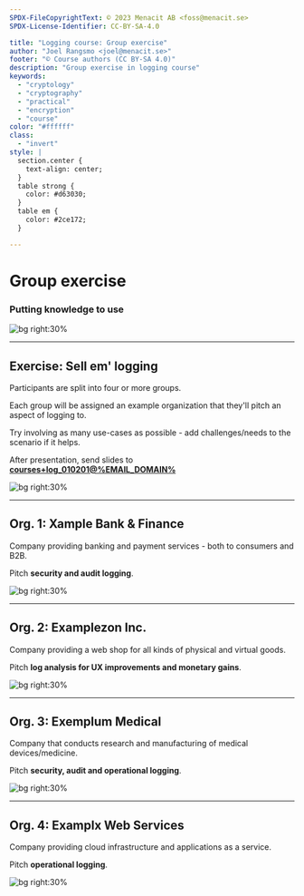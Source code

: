 ```yaml
---
SPDX-FileCopyrightText: © 2023 Menacit AB <foss@menacit.se>
SPDX-License-Identifier: CC-BY-SA-4.0

title: "Logging course: Group exercise"
author: "Joel Rangsmo <joel@menacit.se>"
footer: "© Course authors (CC BY-SA 4.0)"
description: "Group exercise in logging course"
keywords:
  - "cryptology"
  - "cryptography"
  - "practical"
  - "encryption"
  - "course"
color: "#ffffff"
class:
  - "invert"
style: |
  section.center {
    text-align: center;
  }
  table strong {
    color: #d63030;
  }
  table em {
    color: #2ce172;
  }

---
```

<!-- _footer: "%ATTRIBUTION_PREFIX% Tero Karppinen (CC BY 2.0)" -->
# Group exercise
### Putting knowledge to use

![bg right:30%](images/02-pixel_forest.jpg)

---
<!-- _footer: "%ATTRIBUTION_PREFIX% Tero Karppinen (CC BY 2.0)" -->
## Exercise: Sell em' logging
Participants are split into four or more groups.  
  
Each group will be assigned an example organization that they'll pitch an aspect
of logging to.  
  
Try involving as many use-cases as possible -
add challenges/needs to the scenario if it helps.
  
After presentation, send slides to
**[courses+log_010201@%EMAIL_DOMAIN%](mailto:courses+log_010201@%EMAIL_DOMAIN%)**

![bg right:30%](images/02-pixel_forest.jpg)

---
<!-- _footer: "%ATTRIBUTION_PREFIX% Halfrain (CC BY-SA 2.0)" -->
## Org. 1: Xample Bank & Finance
Company providing banking and payment services - both to consumers and B2B.  

Pitch **security and audit logging**.

![bg right:30%](images/02-red_windows.jpg)

---
<!-- _footer: "%ATTRIBUTION_PREFIX% Rod Waddington (CC BY-SA 2.0)" -->
## Org. 2: Examplezon Inc.
Company providing a web shop for all kinds of physical and virtual goods.

Pitch **log analysis for UX improvements and monetary gains**.

![bg right:30%](images/02-singapore_gardens.jpg)

---
<!-- _footer: "%ATTRIBUTION_PREFIX% Reid Campbell (CC0 1.0)" -->
## Org. 3: Exemplum Medical
Company that conducts research and manufacturing of medical devices/medicine.

Pitch **security, audit and operational logging**.

![bg right:30%](images/02-minerals.jpg)

---
<!-- _footer: "%ATTRIBUTION_PREFIX% OLCF at ORNL (CC BY 2.0)" -->
## Org. 4: Examplx Web Services
Company providing cloud infrastructure and applications as a service.

Pitch **operational logging**.

![bg right:30%](images/02-server_rack.jpg)
